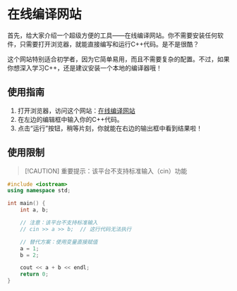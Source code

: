 # 在线编译网站

首先，给大家介绍一个超级方便的工具——在线编译网站。你不需要安装任何软件，只需要打开浏览器，就能直接编写和运行C++代码。是不是很酷？

这个网站特别适合初学者，因为它简单易用，而且不需要复杂的配置。不过，如果你想深入学习C++，还是建议安装一个本地的编译器哦！

## 使用指南
1. 打开浏览器，访问这个网站：[在线编译网站](https://www.jyshare.com/compile/12/)
2. 在左边的编辑框中输入你的C++代码。
3. 点击“运行”按钮，稍等片刻，你就能在右边的输出框中看到结果啦！

## 使用限制
> [!CAUTION] 重要提示：该平台不支持标准输入（cin）功能

```cpp
#include <iostream>
using namespace std;

int main() {
    int a, b;

    // 注意：该平台不支持标准输入
    // cin >> a >> b;  // 这行代码无法执行

    // 替代方案：使用变量直接赋值
    a = 1;
    b = 2;

    cout << a + b << endl;
    return 0;
}
```
